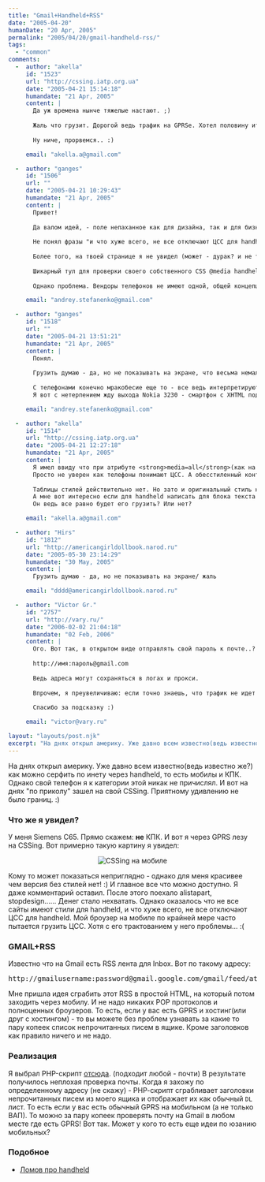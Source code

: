 ```yaml
---
title: "Gmail+Handheld+RSS"
date: "2005-04-20"
humanDate: "20 Apr, 2005"
permalink: "2005/04/20/gmail-handheld-rss/"
tags: 
  - "common"
comments: 
  -  author: "akella"
     id: "1523"
     url: "http://cssing.iatp.org.ua"
     date: "2005-04-21 15:14:18"
     humandate: "21 Apr, 2005"
     content: | 
       Да уж времена нынче тяжелые настают. ;)
       
       Жаль что грузит. Дорогой ведь трафик на GPRSе. Хотел половину итекста на сайте убить и что не грузилась. Видать пользователям придется все же грузится...:(
       
       Ну ниче, прорвемся.. :)

     email: "akella.a@gmail.com"

  -  author: "ganges"
     id: "1506"
     url: ""
     date: "2005-04-21 10:29:43"
     humandate: "21 Apr, 2005"
     content: | 
       Привет!
       
       Да валом идей, - поле непаханное как для дизайна, так и для бизнеса. 
       
       Не понял фразы "и что хуже всего, не все отключают ЦСС для handheld" Имел ли ты ввиду, что не все сайты "ВКЛЮЧАЮТ" CSS для handheld?
       
       Более того, на твоей странице я не увидел (может - дурак? и не туда смотрел) таблицы стилей для media handheld. Для меня это значит, что твой Сименс берет просто source и стилизует его сообразно своему разумению.
       
       Шикарный тул для проверки своего собственного CSS @media handheld есть браузер Opera 8.b Я подключал к своему сайте таблицу стилей для наладонников (совет - она должна быть последней) - вот там все можно проверять классно.
       
       Однако проблема. Вендоры телефонов не имеют одной, общей концепции использования CSS в своих интрефейсах, что, сам понимаешь, к чему приводит

     email: "andrey.stefanenko@gmail.com"

  -  author: "ganges"
     id: "1518"
     url: ""
     date: "2005-04-21 13:51:21"
     humandate: "21 Apr, 2005"
     content: | 
       Понял.
       
       Грузить думаю - да, но не показывать на экране, что весьма немаловажно для маленько экранчика. А картинки вроде и грузить не будет с таким правилом. Например, если у тебя div id="poster" и в нем картинка в background, то эта картика и не будет грузиться на экранчик. (и в сорс, если она не бэкграундом) 
       
       С телефонами конечно мракобесие еще то - все ведь интерпретируют в соотвествии с собственными представлениями. 
       Я вот с нетерпением жду выхода Nokia 3230 - смартфон с XHTML поддержкой via GPRS. Денег, наверное, будет стоить дурных, но что делать. кому счас легко? :))

     email: "andrey.stefanenko@gmail.com"

  -  author: "akella"
     id: "1514"
     url: "http://cssing.iatp.org.ua"
     date: "2005-04-21 12:27:18"
     humandate: "21 Apr, 2005"
     content: | 
       Я имел ввиду что при атрибуте <strong>media=all</strong>(как на <a href="http://live.julik.nl/" rel="nofollow">тут</a> - не в обиду) мой мобильный пытается грузить стили и у него начинаются траблы. Достаточно написать <strong>media=screen</strong> и все путем. 
       Просто не уверен как телефоны понимают ЦСС. А обесстиленный контент идеально в любом случае.
       
       Таблицы стилей действительно нет. Но зато и оригинальный стиль не грузится. Мне и так нравится как оно отображается без стилей. 
       А мне вот интересно если для handheld написать для блока текста <code>display:none</code>. 
       Он ведь все равно будет его грузить? Или нет?

     email: "akella.a@gmail.com"

  -  author: "Hirs"
     id: "1812"
     url: "http://americangirldollbook.narod.ru"
     date: "2005-05-30 23:14:29"
     humandate: "30 May, 2005"
     content: | 
       Грузить думаю - да, но не показывать на экране/ жаль

     email: "dddd@americangirldollbook.narod.ru"

  -  author: "Victor Gr."
     id: "2757"
     url: "http://vary.ru/"
     date: "2006-02-02 21:04:18"
     humandate: "02 Feb, 2006"
     content: | 
       Ого. Вот так, в открытом виде отправлять свой пароль к почте..?
       
       http://имя:пароль@gmail.com
       
       Ведь адреса могут сохраняться в логах и прокси.
       
       Впрочем, я преувеличиваю: если точно знаешь, что трафик не идет через не твой прокси - то можно... Ну и если тебя не "прослушивают" ессно.
       
       Спасибо за подсказку :)

     email: "victor@vary.ru"

layout: "layouts/post.njk"
excerpt: "На днях открыл америку. Уже давно всем известно(ведь известно же?) как можно серфить по инету через handheld, то есть мобилы и КПК. Однако свой телефон я к категории этой никак не причислял. И вот на днях \"по приколу\" зашел на свой CSSing. Приятному удивлению не было границ. :)"
---
```


На днях открыл америку. Уже давно всем известно(ведь известно же?) как можно серфить по инету через handheld, то есть мобилы и КПК. Однако свой телефон я к категории этой никак не причислял. И вот на днях "по приколу" зашел на свой CSSing. Приятному удивлению не было границ. :)<!--more-->
<h3>Что же я увидел?</h3>
У меня Siemens C65. Прямо скажем: <strong>не</strong> КПК. И вот я через GPRS лезу на CSSing. Вот примерно такую картину я увидел:
<p style="text-align:center;"><img src="http://cssing.org.ua/images/sc651.jpg" alt="CSSing на мобиле" title="CSSing на мобиле" /></p>
Кому то может показаться неприглядно - однако для меня красивее чем версия без стилей нет! :) И главное все что можно доступно. Я даже комментарий оставил.  
После этого поехало alistapart, stopdesign...... Денег стало нехватать.
Однако  оказалось что не все сайты имеют стили для handheld, и что хуже всего, не все отключают ЦСС для handheld. Мой броузер на мобиле по крайней мере часто пытается грузить ЦСС. Хотя с его трактованием у него проблемы... :(
<h3>GMAIL+RSS</h3>
Известно что на Gmail есть RSS лента для Inbox. Вот по такому адресу:
<pre>
http://gmailusername:password@gmail.google.com/gmail/feed/atom/
</pre>
Мне пришла идея сграбить этот RSS в простой HTML, на который потом заходить через мобилу. И не надо никаких POP протоколов и полноценных броузеров.  То есть, если у вас есть GPRS и хостинг(или друг с хостингом)  - то вы можете без проблем узнавать за какие то пару копеек список непрочитанных писем в ящике.
Кроме заголовков как правило ничего и не надо.
<h3>Реализация</h3>
Я выбрал PHP-скрипт <a href="http://w100w.com/english/php/xml_and_php/">отсюда</a>. (подходит любой - почти) В результате получилось неплохая проверка почты.
Когда я захожу по определенному адресу (не скажу) - PHP-cкрипт сграбливает заголовки непрочитанных писем из моего ящика и отображает их как обычный  <code>DL</code> лист. То есть если у вас есть обычный GPRS на мобильном (а не только ВАП). То можно за пару копеек проверять почту на Gmail в любом месте где есть GPRS!
Вот так. Может у кого то есть еще идеи по юзанию мобильных?
<h3>Подобное</h3>
<ul>
<li><a href="http://ezhe.ru/ib/issue.html?311">Ломов про handheld</a></li>
</ul>
